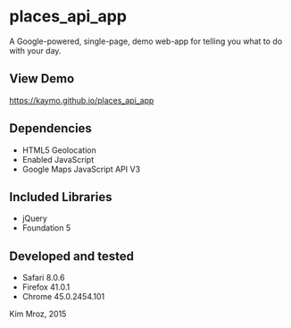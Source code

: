 # places_api_app

A Google-powered, single-page, demo web-app for telling you what to do with your day.

## View Demo
https://kaymo.github.io/places_api_app

## Dependencies
* HTML5 Geolocation
* Enabled JavaScript
* Google Maps JavaScript API V3

## Included Libraries
* jQuery
* Foundation 5

## Developed and tested 
* Safari 8.0.6
* Firefox 41.0.1
* Chrome 45.0.2454.101

Kim Mroz, 2015
